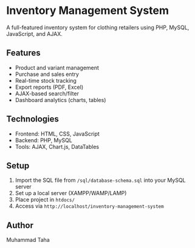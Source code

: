 # Inventory Management System

A full-featured inventory system for clothing retailers using PHP, MySQL, JavaScript, and AJAX.

## Features
- Product and variant management
- Purchase and sales entry
- Real-time stock tracking
- Export reports (PDF, Excel)
- AJAX-based search/filter
- Dashboard analytics (charts, tables)

## Technologies
- Frontend: HTML, CSS, JavaScript
- Backend: PHP, MySQL
- Tools: AJAX, Chart.js, DataTables

## Setup
1. Import the SQL file from `/sql/database-schema.sql` into your MySQL server
2. Set up a local server (XAMPP/WAMP/LAMP)
3. Place project in `htdocs/`
4. Access via `http://localhost/inventory-management-system`

## Author
Muhammad Taha
